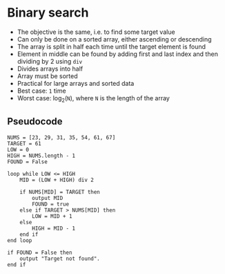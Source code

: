 # Binary search

- The objective is the same, i.e. to find some target value
- Can only be done on a sorted array, either ascending or descending
- The array is split in half each time until the target element is found
- Element in middle can be found by adding first and last index and then dividing by 2 using `div`
- Divides arrays into half
- Array must be sorted
- Practical for large arrays and sorted data
- Best case: `1` time
- Worst case: log<sub>2</sub>(`N`), where `N` is the length of the array

## Pseudocode

    NUMS = [23, 29, 31, 35, 54, 61, 67]
    TARGET = 61
    LOW = 0
    HIGH = NUMS.length - 1
    FOUND = False

    loop while LOW <= HIGH
        MID = (LOW + HIGH) div 2

        if NUMS[MID] = TARGET then
            output MID
            FOUND = true
        else if TARGET > NUMS[MID] then
            LOW = MID + 1
        else
            HIGH = MID - 1
        end if
    end loop

    if FOUND = False then
        output "Target not found".
    end if

